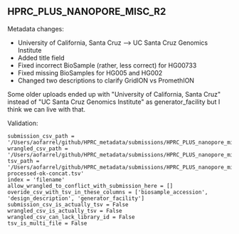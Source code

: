 ## HPRC_PLUS_NANOPORE_MISC_R2

Metadata changes:
* University of California, Santa Cruz --> UC Santa Cruz Genomics Institute
* Added title field
* Fixed incorrect BioSample (rather, less correct) for HG00733
* Fixed missing BioSamples for HG005 and HG002
* Changed two descriptions to clarify GridION vs PromethION

Some older uploads ended up with "University of California, Santa Cruz" instead of "UC Santa Cruz Genomics Institute" as generator_facility but I think we can live with that.

Validation:
```
submission_csv_path = '/Users/aofarrel/github/HPRC_metadata/submissions/HPRC_PLUS_nanopore_misc_R2/HPRC_PLUS_nanopore_misc_R2_submission_metadata.csv'
wrangled_csv_path = '/Users/aofarrel/github/HPRC_metadata/submissions/HPRC_PLUS_nanopore_misc_R2/HPRC_PLUS_nanopore_misc_R2_data_table.csv'
tsv_path = '/Users/aofarrel/github/HPRC_metadata/submissions/HPRC_PLUS_nanopore_misc_R2/metadata-processed-ok-concat.tsv'
index = 'filename'
allow_wrangled_to_conflict_with_submission_here = []
overide_csv_with_tsv_in_these_columns = ['biosample_accession', 'design_description', 'generator_facility']
submission_csv_is_actually_tsv = False
wrangled_csv_is_actually_tsv = False
wrangled_csv_can_lack_library_id = False
tsv_is_multi_file = False
```